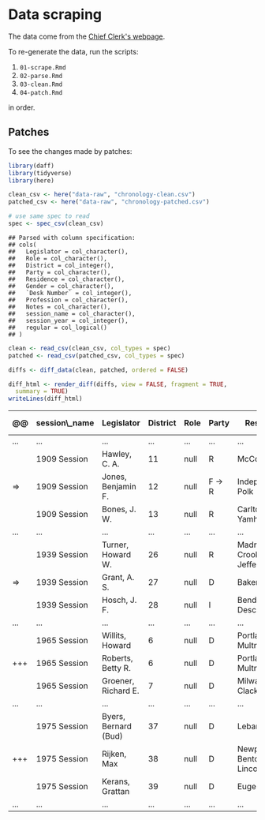 
Data scraping
=============

The data come from the [Chief Clerk's webpage](https://www.oregonlegislature.gov/chief-clerk).

To re-generate the data, run the scripts:

1.  `01-scrape.Rmd`
2.  `02-parse.Rmd`
3.  `03-clean.Rmd`
4.  `04-patch.Rmd`

in order.

Patches
-------

To see the changes made by patches:

``` r
library(daff)
library(tidyverse)
library(here)
```

``` r
clean_csv <- here("data-raw", "chronology-clean.csv")
patched_csv <- here("data-raw", "chronology-patched.csv")

# use same spec to read
spec <- spec_csv(clean_csv)
```

    ## Parsed with column specification:
    ## cols(
    ##   Legislator = col_character(),
    ##   Role = col_character(),
    ##   District = col_integer(),
    ##   Party = col_character(),
    ##   Residence = col_character(),
    ##   Gender = col_character(),
    ##   `Desk Number` = col_integer(),
    ##   Profession = col_character(),
    ##   Notes = col_character(),
    ##   session_name = col_character(),
    ##   session_year = col_integer(),
    ##   regular = col_logical()
    ## )

``` r
clean <- read_csv(clean_csv, col_types = spec)
patched <- read_csv(patched_csv, col_types = spec)

diffs <- diff_data(clean, patched, ordered = FALSE)
```

``` r
diff_html <- render_diff(diffs, view = FALSE, fragment = TRUE,
  summary = TRUE)
writeLines(diff_html)
```

<table>
<thead>
<tr class="header">
<th>
@@
</th>
<th>
session\_name
</th>
<th>
Legislator
</th>
<th>
District
</th>
<th>
Role
</th>
<th>
Party
</th>
<th>
Residence
</th>
<th>
Gender
</th>
<th>
Desk Number
</th>
<th>
Profession
</th>
<th>
Notes
</th>
<th>
session\_year
</th>
<th>
regular
</th>
</tr>
</thead>
<tbody>
<tr class="gap">
<td>
...
</td>
<td>
...
</td>
<td>
...
</td>
<td>
...
</td>
<td>
...
</td>
<td>
...
</td>
<td>
...
</td>
<td>
...
</td>
<td>
...
</td>
<td>
...
</td>
<td>
...
</td>
<td>
...
</td>
<td>
...
</td>
</tr>
<tr>
<td>
</td>
<td>
1909 Session
</td>
<td>
Hawley, C. A.
</td>
<td>
11
</td>
<td>
null
</td>
<td>
R
</td>
<td>
McCoy, Polk
</td>
<td>
Male
</td>
<td>
NA
</td>
<td>
null
</td>
<td>
null
</td>
<td>
1909
</td>
<td>
true
</td>
</tr>
<tr class="modify">
<td class="modify">
⇒
</td>
<td>
1909 Session
</td>
<td>
Jones, Benjamin F.
</td>
<td>
12
</td>
<td>
null
</td>
<td class="modify">
F → R
</td>
<td>
Independence, Polk
</td>
<td>
Male
</td>
<td>
NA
</td>
<td>
null
</td>
<td>
null
</td>
<td>
1909
</td>
<td>
true
</td>
</tr>
<tr>
<td>
</td>
<td>
1909 Session
</td>
<td>
Bones, J. W.
</td>
<td>
13
</td>
<td>
null
</td>
<td>
R
</td>
<td>
Carlton, Yamhill
</td>
<td>
Male
</td>
<td>
NA
</td>
<td>
null
</td>
<td>
null
</td>
<td>
1909
</td>
<td>
true
</td>
</tr>
<tr class="gap">
<td>
...
</td>
<td>
...
</td>
<td>
...
</td>
<td>
...
</td>
<td>
...
</td>
<td>
...
</td>
<td>
...
</td>
<td>
...
</td>
<td>
...
</td>
<td>
...
</td>
<td>
...
</td>
<td>
...
</td>
<td>
...
</td>
</tr>
<tr>
<td>
</td>
<td>
1939 Session
</td>
<td>
Turner, Howard W.
</td>
<td>
26
</td>
<td>
null
</td>
<td>
R
</td>
<td>
Madras, Crook, Jefferson
</td>
<td>
Male
</td>
<td>
58
</td>
<td>
null
</td>
<td>
null
</td>
<td>
1939
</td>
<td>
true
</td>
</tr>
<tr class="modify">
<td class="modify">
⇒
</td>
<td>
1939 Session
</td>
<td>
Grant, A. S.
</td>
<td>
27
</td>
<td>
null
</td>
<td>
D
</td>
<td>
Baker, Baker
</td>
<td class="modify">
NULL → Male
</td>
<td>
28
</td>
<td>
null
</td>
<td>
null
</td>
<td>
1939
</td>
<td>
true
</td>
</tr>
<tr>
<td>
</td>
<td>
1939 Session
</td>
<td>
Hosch, J. F.
</td>
<td>
28
</td>
<td>
null
</td>
<td>
I
</td>
<td>
Bend, Deschutes
</td>
<td>
Male
</td>
<td>
12
</td>
<td>
null
</td>
<td>
null
</td>
<td>
1939
</td>
<td>
true
</td>
</tr>
<tr class="gap">
<td>
...
</td>
<td>
...
</td>
<td>
...
</td>
<td>
...
</td>
<td>
...
</td>
<td>
...
</td>
<td>
...
</td>
<td>
...
</td>
<td>
...
</td>
<td>
...
</td>
<td>
...
</td>
<td>
...
</td>
<td>
...
</td>
</tr>
<tr>
<td>
</td>
<td>
1965 Session
</td>
<td>
Willits, Howard
</td>
<td>
6
</td>
<td>
null
</td>
<td>
D
</td>
<td>
Portland, Multnomah
</td>
<td>
Male
</td>
<td>
45
</td>
<td>
null
</td>
<td>
null
</td>
<td>
1965
</td>
<td>
true
</td>
</tr>
<tr class="add">
<td>
+++
</td>
<td>
1965 Session
</td>
<td>
Roberts, Betty R.
</td>
<td>
6
</td>
<td>
null
</td>
<td>
D
</td>
<td>
Portland, Multnomah
</td>
<td>
Female
</td>
<td>
NA
</td>
<td>
null
</td>
<td>
null
</td>
<td>
1965
</td>
<td>
true
</td>
</tr>
<tr>
<td>
</td>
<td>
1965 Session
</td>
<td>
Groener, Richard E.
</td>
<td>
7
</td>
<td>
null
</td>
<td>
D
</td>
<td>
Milwaukie, Clackamas
</td>
<td>
Male
</td>
<td>
48
</td>
<td>
null
</td>
<td>
null
</td>
<td>
1965
</td>
<td>
true
</td>
</tr>
<tr class="gap">
<td>
...
</td>
<td>
...
</td>
<td>
...
</td>
<td>
...
</td>
<td>
...
</td>
<td>
...
</td>
<td>
...
</td>
<td>
...
</td>
<td>
...
</td>
<td>
...
</td>
<td>
...
</td>
<td>
...
</td>
<td>
...
</td>
</tr>
<tr>
<td>
</td>
<td>
1975 Session
</td>
<td>
Byers, Bernard (Bud)
</td>
<td>
37
</td>
<td>
null
</td>
<td>
D
</td>
<td>
Lebanon, Linn
</td>
<td>
Male
</td>
<td>
35
</td>
<td>
null
</td>
<td>
null
</td>
<td>
1975
</td>
<td>
true
</td>
</tr>
<tr class="add">
<td>
+++
</td>
<td>
1975 Session
</td>
<td>
Rijken, Max
</td>
<td>
38
</td>
<td>
null
</td>
<td>
D
</td>
<td>
Newport, Benton, Lane, Lincoln
</td>
<td>
Male
</td>
<td>
NA
</td>
<td>
null
</td>
<td>
null
</td>
<td>
1975
</td>
<td>
true
</td>
</tr>
<tr>
<td>
</td>
<td>
1975 Session
</td>
<td>
Kerans, Grattan
</td>
<td>
39
</td>
<td>
null
</td>
<td>
D
</td>
<td>
Eugene, Lane
</td>
<td>
Male
</td>
<td>
10
</td>
<td>
null
</td>
<td>
null
</td>
<td>
1975
</td>
<td>
true
</td>
</tr>
<tr class="gap">
<td>
...
</td>
<td>
...
</td>
<td>
...
</td>
<td>
...
</td>
<td>
...
</td>
<td>
...
</td>
<td>
...
</td>
<td>
...
</td>
<td>
...
</td>
<td>
...
</td>
<td>
...
</td>
<td>
...
</td>
<td>
...
</td>
</tr>
</tbody>
</table>
